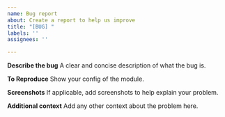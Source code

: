 ```yaml
---
name: Bug report
about: Create a report to help us improve
title: "[BUG] "
labels: ''
assignees: ''

---
```


**Describe the bug**
A clear and concise description of what the bug is.

**To Reproduce**
Show your config of the module.

**Screenshots**
If applicable, add screenshots to help explain your problem.

**Additional context**
Add any other context about the problem here.
